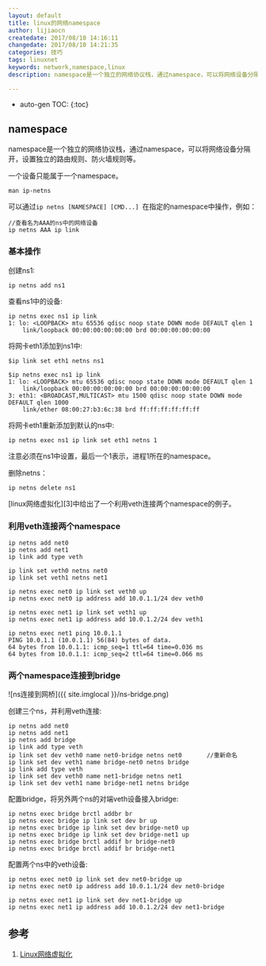 ```yaml
---
layout: default
title: linux的网络namespace
author: lijiaocn
createdate: 2017/08/10 14:16:11
changedate: 2017/08/10 14:21:35
categories: 技巧
tags: linuxnet
keywords: network,namespace,linux
description: namespace是一个独立的网络协议栈，通过namespace，可以将网络设备分隔开，设置独立的路由规则、防火墙规则等。

---
```


* auto-gen TOC:
{:toc}

## namespace

namespace是一个独立的网络协议栈，通过namespace，可以将网络设备分隔开，设置独立的路由规则、防火墙规则等。

一个设备只能属于一个namespace。

	man ip-netns

可以通过`ip netns [NAMESPACE] [CMD...] `在指定的namespace中操作，例如：

	//查看名为AAA的ns中的网络设备
	ip netns AAA ip link

### 基本操作

创建ns1:

	ip netns add ns1

查看ns1中的设备:

	ip netns exec ns1 ip link
	1: lo: <LOOPBACK> mtu 65536 qdisc noop state DOWN mode DEFAULT qlen 1
	    link/loopback 00:00:00:00:00:00 brd 00:00:00:00:00:00

将网卡eth1添加到ns1中:

	$ip link set eth1 netns ns1
	
	$ip netns exec ns1 ip link
	1: lo: <LOOPBACK> mtu 65536 qdisc noop state DOWN mode DEFAULT qlen 1
	    link/loopback 00:00:00:00:00:00 brd 00:00:00:00:00:00
	3: eth1: <BROADCAST,MULTICAST> mtu 1500 qdisc noop state DOWN mode DEFAULT qlen 1000
	    link/ether 08:00:27:b3:6c:38 brd ff:ff:ff:ff:ff:ff

将网卡eth1重新添加到默认的ns中:

	ip netns exec ns1 ip link set eth1 netns 1

注意必须在ns1中设置，最后一个1表示，进程1所在的namespace。

删除netns：

	ip netns delete ns1

[linux网络虚拟化][3]中给出了一个利用veth连接两个namespace的例子。

### 利用veth连接两个namespace

	ip netns add net0
	ip netns add net1
	ip link add type veth

	ip link set veth0 netns net0
	ip link set veth1 netns net1

	ip netns exec net0 ip link set veth0 up
	ip netns exec net0 ip address add 10.0.1.1/24 dev veth0

	ip netns exec net1 ip link set veth1 up
	ip netns exec net1 ip address add 10.0.1.2/24 dev veth1

	ip netns exec net1 ping 10.0.1.1
	PING 10.0.1.1 (10.0.1.1) 56(84) bytes of data.
	64 bytes from 10.0.1.1: icmp_seq=1 ttl=64 time=0.036 ms
	64 bytes from 10.0.1.1: icmp_seq=2 ttl=64 time=0.066 ms

### 两个namespace连接到bridge

![ns连接到网桥]({{ site.imglocal }}/ns-bridge.png)

创建三个ns，并利用veth连接:

	ip netns add net0
	ip netns add net1
	ip netns add bridge
	ip link add type veth
	ip link set dev veth0 name net0-bridge netns net0       //重新命名
	ip link set dev veth1 name bridge-net0 netns bridge
	ip link add type veth
	ip link set dev veth0 name net1-bridge netns net1
	ip link set dev veth1 name bridge-net1 netns bridge

配置bridge，将另外两个ns的对端veth设备接入bridge:

	ip netns exec bridge brctl addbr br
	ip netns exec bridge ip link set dev br up
	ip netns exec bridge ip link set dev bridge-net0 up
	ip netns exec bridge ip link set dev bridge-net1 up
	ip netns exec bridge brctl addif br bridge-net0
	ip netns exec bridge brctl addif br bridge-net1

配置两个ns中的veth设备:

	ip netns exec net0 ip link set dev net0-bridge up
	ip netns exec net0 ip address add 10.0.1.1/24 dev net0-bridge

	ip netns exec net1 ip link set dev net1-bridge up
	ip netns exec net1 ip address add 10.0.1.2/24 dev net1-bridge

## 参考

1. [Linux网络虚拟化][1]

[1]: https://blog.kghost.info/2013/03/01/linux-network-emulator "Linux网络虚拟化"

